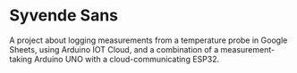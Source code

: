 # Syvende Sans

A project about logging measurements from a temperature probe in Google Sheets, using Arduino IOT Cloud, and a combination of a measurement-taking Arduino UNO with a cloud-communicating ESP32. 
